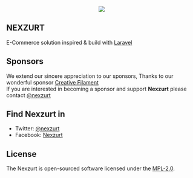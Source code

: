 <p align="center"><img src="https://pbs.twimg.com/profile_images/880713984558731264/Emup0gdS_400x400.jpg"></p>

## NEXZURT

E-Commerce solution inspired & build with [Laravel](https://laravel.com/)

## Sponsors

We extend our sincere appreciation to our sponsors, Thanks to our wonderful sponsor [Creative Filament](http://www.creativefilament.com/)  
If you are interested in becoming a sponsor and support **Nexzurt** please contact [@nexzurt](https://twitter.com/nexzurt)

## Find Nexzurt in

- Twitter: [@nexzurt](https://twitter.com/nexzurt)
- Facebook: [Nexzurt](https://www.facebook.com/Nexzurt-1684712575170420/)

## License

The Nexzurt is open-sourced software licensed under the [MPL-2.0](https://choosealicense.com/licenses/mpl-2.0/).
